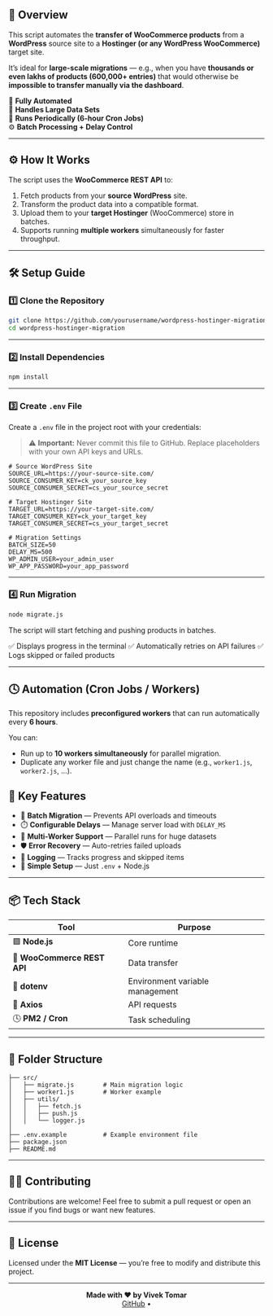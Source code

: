 

## 🧩 Overview

This script automates the **transfer of WooCommerce products** from a **WordPress** source site to a **Hostinger (or any WordPress WooCommerce)** target site.

It’s ideal for **large-scale migrations** — e.g., when you have **thousands or even lakhs of products (600,000+ entries)** that would otherwise be **impossible to transfer manually via the dashboard**.

🚀 **Fully Automated**  
💾 **Handles Large Data Sets**  
🔁 **Runs Periodically (6-hour Cron Jobs)**  
⚙️ **Batch Processing + Delay Control**

---

## ⚙️ How It Works

The script uses the **WooCommerce REST API** to:

1. Fetch products from your **source WordPress** site.  
2. Transform the product data into a compatible format.  
3. Upload them to your **target Hostinger** (WooCommerce) store in batches.  
4. Supports running **multiple workers** simultaneously for faster throughput.

---

## 🛠️ Setup Guide

### 1️⃣ Clone the Repository

```bash
git clone https://github.com/yourusername/wordpress-hostinger-migration.git
cd wordpress-hostinger-migration
````

---

### 2️⃣ Install Dependencies

```bash
npm install
```

---

### 3️⃣ Create `.env` File

Create a `.env` file in the project root with your credentials:

> ⚠️ **Important:** Never commit this file to GitHub.
> Replace placeholders with your own API keys and URLs.

```env
# Source WordPress Site
SOURCE_URL=https://your-source-site.com/
SOURCE_CONSUMER_KEY=ck_your_source_key
SOURCE_CONSUMER_SECRET=cs_your_source_secret

# Target Hostinger Site
TARGET_URL=https://your-target-site.com/
TARGET_CONSUMER_KEY=ck_your_target_key
TARGET_CONSUMER_SECRET=cs_your_target_secret

# Migration Settings
BATCH_SIZE=50
DELAY_MS=500
WP_ADMIN_USER=your_admin_user
WP_APP_PASSWORD=your_app_password
```

---

### 4️⃣ Run Migration

```bash
node migrate.js
```

The script will start fetching and pushing products in batches.

✅ Displays progress in the terminal
✅ Automatically retries on API failures
✅ Logs skipped or failed products

---

## 🕓 Automation (Cron Jobs / Workers)

This repository includes **preconfigured workers** that can run automatically every **6 hours**.

You can:

* Run up to **10 workers simultaneously** for parallel migration.
* Duplicate any worker file and just change the name (e.g., `worker1.js`, `worker2.js`, …).




## 🧠 Key Features

* 🔄 **Batch Migration** — Prevents API overloads and timeouts
* ⏱️ **Configurable Delays** — Manage server load with `DELAY_MS`
* 🧵 **Multi-Worker Support** — Parallel runs for huge datasets
* 🛡️ **Error Recovery** — Auto-retries failed uploads
* 📜 **Logging** — Tracks progress and skipped items
* 🧰 **Simple Setup** — Just `.env` + Node.js

---

## 📦 Tech Stack

| Tool                        | Purpose                         |
| --------------------------- | ------------------------------- |
| 🟩 **Node.js**              | Core runtime                    |
| 🔗 **WooCommerce REST API** | Data transfer                   |
| 📄 **dotenv**               | Environment variable management |
| 🔁 **Axios**                | API requests                    |
| 🕓 **PM2 / Cron**           | Task scheduling                 |

---

## 🧰 Folder Structure

```
├── src/
│   ├── migrate.js        # Main migration logic
│   ├── worker1.js        # Worker example
│   ├── utils/
│   │   ├── fetch.js
│   │   ├── push.js
│   │   └── logger.js
│
├── .env.example          # Example environment file
├── package.json
├── README.md
```

---

## 🧑‍💻 Contributing

Contributions are welcome!
Feel free to submit a pull request or open an issue if you find bugs or want new features.

---

## 📜 License

Licensed under the **MIT License** — you’re free to modify and distribute this project.

---



<p align="center">
  <b>Made with ❤️ by Vivek Tomar</b><br/>
  <a href="https://github.com/vivektomar">GitHub</a> • 

</p>

```

